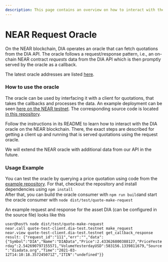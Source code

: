 ```yaml
---
description: This page contains an overview on how to interact with the NEAR Request oracle
---
```


# NEAR Request Oracle

On the NEAR blockchain, DIA operates an oracle that can fetch quotations from the DIA API. The oracle follows a request/response pattern, i.e., an on-chain NEAR contract _requests_ data from the DIA API which is then promptly served by the oracle as a callback.

The latest oracle addresses are listed [here](deployed-contracts.md).

### How to use the oracle

The oracle can be used by interfacing it with a client for quotations, that takes the callbacks and processes the data. An example deployment can be seen [here on the NEAR testnet](https://explorer.testnet.near.org/accounts/quote-test-client.dia-test.testnet). The corresponding source code is located [in this repository](https://github.com/diadata-org/dia-adapter).

Follow the instructions in its README to learn how to interact with the DIA oracle on the NEAR blockchain. There, the exact steps are described for getting a client up and running that is served quotations using the request oracle.

We will extend the NEAR oracle with additional data from our API in the future.

### Usage Example

You can test the oracle by querying a price quotation using code from the [example repository](https://github.com/diadata-org/dia-adapter). For that, checkout the repository and install dependencies using `npm install`\
After that, you can build the oracle consumer with `npm run build`and start the oracle consumer with `node dist/test/quote-make-request`

An example request and response for the asset DIA (can be configured in the source file) looks like this

`user@host% node dist/test/quote-make-request` \
`near.call quote-test-client.dia-test.testnet make_request`\
`near.view quote-test-client.dia-test.testnet get_callback_response`\
`result: {"request_id":"111","err":"","data":{"Symbol":"DIA","Name":"DIAData","Price":2.433626800388127,"PriceYesterday":2.542690797155571,"VolumeYesterdayUSD":583156.1339811679,"Source":"diadata.org","Time":"2021-03-12T14:10:18.357245071Z","ITIN":"undefined"}}`
